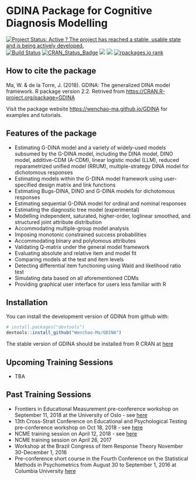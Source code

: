 
<!-- README.md is generated from README.Rmd. Please edit that file -->
GDINA Package for Cognitive Diagnosis Modelling
===============================================

[![Project Status: Active ? The project has reached a stable, usable state and is being actively developed.](http://www.repostatus.org/badges/latest/active.svg)](http://www.repostatus.org/#active) [![Build Status](https://travis-ci.org/Wenchao-Ma/GDINA.svg?branch=master)](https://travis-ci.org/Wenchao-Ma/GDINA) [![CRAN\_Status\_Badge](http://www.r-pkg.org/badges/version/GDINA)](https://cran.r-project.org/package=GDINA) [![](https://cranlogs.r-pkg.org/badges/GDINA?color=brightgreen)](https://cran.r-project.org/package=GDINA) [![](http://cranlogs.r-pkg.org/badges/grand-total/GDINA?color=green)](https://cran.r-project.org/package=GDINA) [![rpackages.io rank](https://www.rpackages.io/badge/GDINA.svg)](https://www.rpackages.io/package/GDINA)

How to cite the package
-----------------------

Ma, W. & de la Torre, J. (2018). GDINA: The generalized DINA model framework. R package version 2.2. Retrived from <https://CRAN.R-project.org/package=GDINA>

Visit the package website <https://wenchao-ma.github.io/GDINA> for examples and tutorials.

Features of the package
-----------------------

-   Estimating G-DINA model and a variety of widely-used models subsumed by the G-DINA model, including the DINA model, DINO model, additive-CDM (A-CDM), linear logistic model (LLM), reduced reparametrized unified model (RRUM), multiple-strategy DINA model for dichotomous responses
-   Estimating models within the G-DINA model framework using user-specified design matrix and link functions
-   Estimating Bugs-DINA, DINO and G-DINA models for dichotomous responses
-   Estimating sequential G-DINA model for ordinal and nominal responses
-   Estimating the diagnostic tree model (experimental)
-   Modelling independent, saturated, higher-order, loglinear smoothed, and structured joint attribute distribution
-   Accommodating multiple-group model analysis
-   Imposing monotonic constrained success probabilities
-   Accommodating binary and polytomous attributes
-   Validating Q-matrix under the general model framework
-   Evaluating absolute and relative item and model fit
-   Comparing models at the test and item levels
-   Detecting differential item functioning using Wald and likelihood ratio test
-   Simulating data based on all aforementioned CDMs
-   Providing graphical user interface for users less familiar with R

Installation
------------

You can install the development version of GDINA from github with:

``` r
# install.packages("devtools")
devtools::install_github("Wenchao-Ma/GDINA")
```

The stable version of GDINA should be installed from R CRAN at [here](https://CRAN.R-project.org/package=GDINA)

Upcoming Training Sessions
--------------------------

-   TBA

Past Training Sessions
----------------------

-   Frontiers in Educational Measurement pre-conference workshop on September 11, 2018 at the University of Oslo - see [here](http://www.uv.uio.no/cemo/english/conferences/fremo2018/pre-conference/)
-   13th Cross-Strait Conference on Educational and Psychological Testing pre-conference workshop on Oct 18, 2018 - see [here](https://csept2018.weebly.com/workshop.html)
-   NCME training session on April 12, 2018 - see [here](https://www.ncme.org/NCME)
-   NCME training session on April 26, 2017
-   Workshop at the Brazil Congress of Item Response Theory November 30-December 1, 2016
-   Pre-conference short course in the Fourth Conference on the Statistical Methods in Psychometrics from August 30 to September 1, 2016 at Columbia University [here](https://sites.google.com/site/2016psychometrics/)
